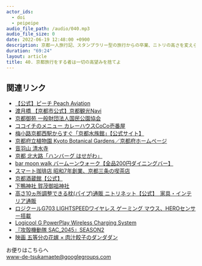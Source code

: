 ```yaml
---
actor_ids:
  - doi
  - peipeipe
audio_file_path: /audio/040.mp3
audio_file_size: 0
date: 2022-06-19 12:48:00 +0900
description: 京都一人旅行記、スタンプラリー型の旅行からの卒業、ニトリの高さを変えられる枕、マウスを充電できるマウスパッド、五等分の花嫁と居酒屋のコラボについて話しました。
duration: "69:24"
layout: article
title: 40. 京都旅行をする者は一切の高望みを捨てよ
---
```



## 関連リンク
- [【公式】ピーチ  Peach Aviation](https://www.flypeach.com/)
- [渡月橋 【京都市公式】京都観光Navi](https://ja.kyoto.travel/tourism/single01.php?category_id=8&tourism_id=2682)
- [京都御苑  一般財団法人国民公園協会](https://fng.or.jp/kyoto/)
- [ココイチのメニュー  カレーハウスCoCo壱番屋](https://www.ichibanya.co.jp/menu/)
- [梅小路京都西駅からすぐ「京都水族館」【公式サイト】](https://www.kyoto-aquarium.com/index.html)
- [京都府立植物園 Kyoto Botanical Gardens／京都府ホームページ](https://www.pref.kyoto.jp/plant/)
- [音羽山 清水寺](https://www.kiyomizudera.or.jp/)
- [京都 北大路「ハンバーグ はせがわ」](https://osietesite.com/gourmet/kyouto/yosyoku-kyouto/hasegawa)
- [bar moon walk  バームーンウォーク【全品200円ダイニングバー】](https://barmoonwalk.jp/)
- [スマート珈琲店  昭和7年創業、京都三条の喫茶店](https://www.smartcoffee.jp/)
- [京都酒蔵館【公式】](https://kyotosakagurakan.owst.jp/)
- [下鴨神社 賀茂御祖神社](https://www.shimogamo-jinja.or.jp/)
- [高さ10ヵ所調整できる枕(パイプ)通販  ニトリネット【公式】　家具・インテリア通販](https://www.nitori-net.jp/ec/product/7550379s/)
- [ロジクールG703 LIGHTSPEEDワイヤレス ゲーミング マウス、HEROセンサー搭載](https://gaming.logicool.co.jp/ja-jp/products/gaming-mice/g703-hero-wireless-gaming-mouse.910-005645.html)
- [Logicool G PowerPlay Wireless Charging System](https://gaming.logicool.co.jp/ja-jp/products/gaming-mouse-pads/powerplay-wireless-charging.943-000112.html)
- [『攻殻機動隊 SAC_2045』SEASON2](https://www.ghostintheshell-sac2045.jp/season2)
- [映画 五等分の花嫁 × 肉汁餃子のダンダダン](https://dandadan.jp/5hanayome/)

お便りはこちらへ<br/>
www-de-tsukamaete@googlegroups.com